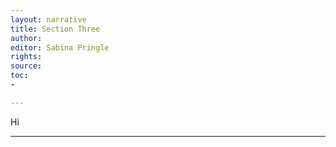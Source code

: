 ```yaml
---
layout: narrative
title: Section Three
author:
editor: Sabina Pringle
rights:
source:
toc:
-

---
```


Hi

---
